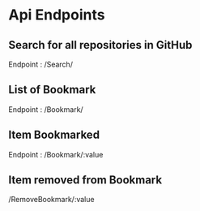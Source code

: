 
# Api Endpoints

## Search for all repositories in GitHub
Endpoint : /Search/

## List of Bookmark
Endpoint : /Bookmark/


## Item Bookmarked
Endpoint : /Bookmark/:value 


## Item removed from Bookmark 
/RemoveBookmark/:value 




